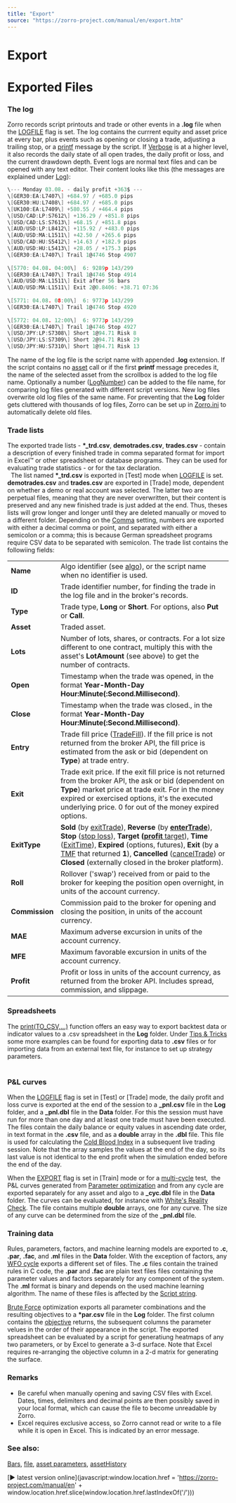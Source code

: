 ```yaml
---
title: "Export"
source: "https://zorro-project.com/manual/en/export.htm"
---
```


# Export

# Exported Files

### The log

Zorro records script printouts and trade or other events in a **.log** file when the [LOGFILE](018_TradeMode.md) flag is set. The log contains the currrent equity and asset price at every bar, plus events such as opening or closing a trade, adjusting a trailing stop, or a [printf](143_printf_print_msg.md) message by the script. If [Verbose](199_Verbose.md) is at a higher level, it also records the daily state of all open trades, the daily profit or loss, and the current drawdown depth. Event logs are normal text files and can be opened with any text editor. Their content looks like this (the messages are explained under [Log](log.md)):

```c
\--- Monday 03.08. - daily profit +363$ ---
\[GER30:EA:L7407\] +684.97 / +685.0 pips
\[GER30:HU:L7408\] +684.97 / +685.0 pips
\[UK100:EA:L7409\] +580.55 / +464.4 pips
\[USD/CAD:LP:S7612\] +136.29 / +851.8 pips
\[USD/CAD:LS:S7613\] +68.15 / +851.8 pips
\[AUD/USD:LP:L8412\] +115.92 / +483.0 pips
\[AUD/USD:MA:L1511\] +42.50 / +265.6 pips
\[USD/CAD:HU:S5412\] +14.63 / +182.9 pips
\[AUD/USD:HU:L5413\] +28.05 / +175.3 pips
\[GER30:EA:L7407\] Trail 1@4746 Stop 4907
 
\[5770: 04.08. 04:00\]  6: 9289p 143/299
\[GER30:EA:L7407\] Trail 1@4746 Stop 4914
\[AUD/USD:MA:L1511\] Exit after 56 bars
\[AUD/USD:MA:L1511\] Exit 2@0.8406: +38.71 07:36
 
\[5771: 04.08. 08:00\]  6: 9773p 143/299
\[GER30:EA:L7407\] Trail 1@4746 Stop 4920
 
\[5772: 04.08. 12:00\]  6: 9773p 143/299
\[GER30:EA:L7407\] Trail 1@4746 Stop 4927
\[USD/JPY:LP:S7308\] Short 1@94.71 Risk 8
\[USD/JPY:LS:S7309\] Short 2@94.71 Risk 29
\[USD/JPY:HU:S7310\] Short 1@94.71 Risk 13
```

The name of the log file is the script name with appended **.log** extension. If the script contains no [asset](013_Asset_Account_Lists.md) call or if the first **printf** message precedes it, the name of the selected asset from the scrollbox is added to the log file name. Optionally a number ([LogNumber](numtotalcycles.md)) can be added to the file name, for comparing log files generated with different script versions. New log files overwrite old log files of the same name. For preventing that the **Log** folder gets cluttered with thousands of log files, Zorro can be set up in [Zorro.ini](007_Training.md) to automatically delete old files.

### Trade lists

The exported trade lists - **\*\_trd.csv**, **demotrades.csv**, **trades.csv** - contain a description of every finished trade in comma separated format for import in Excel™ or other spreadsheet or database programs. They can be used for evaluating trade statistics - or for the tax declaration.  
  The list named **\*\_trd.csv** is exported in \[Test\] mode when [LOGFILE](018_TradeMode.md) is set. **demotrades.csv** and **trades.csv** are exported in \[Trade\] mode, dependent on whether a demo or real account was selected. The latter two are perpetual files, meaning that they are never overwritten, but their content is preserved and any new finished trade is just added at the end. Thus, theses lists will grow longer and longer until they are deleted manually or moved to a different folder. Depending on the [Comma](007_Training.md) setting, numbers are exported with either a decimal comma or point, and separated with either a semicolon or a comma; this is because German spreadsheet programs require CSV data to be separated with semicolon. The trade list contains the followiing fields:

<table border="0"><tbody><tr><td style="width: 80px"><strong>Name</strong></td><td>Algo identifier (see <a href="algo.htm">algo</a>), or the script name when no identifier is used.</td></tr><tr><td style="width: 80px"><strong>ID</strong></td><td>Trade identifier number, for finding the trade in the log file and in the broker's records.</td></tr><tr><td style="width: 80px"><strong>Type</strong></td><td>Trade type, <strong>Long</strong> or <strong>Short</strong>. For options, also <strong>Put</strong> or <strong>Call</strong>.</td></tr><tr><td style="width: 80px"><strong>Asset</strong></td><td>Traded asset.</td></tr><tr><td style="width: 80px"><strong>Lots</strong></td><td>Number of lots, shares, or contracts. For a lot size different to one contract, multiply this with the asset's <strong>LotAmount</strong> (see above) to get the number of contracts.</td></tr><tr><td style="width: 80px"><strong>Open</strong></td><td>Timestamp when the trade was opened, in the format <strong>Year-Month-Day Hour:Minute(:Second.Millisecond)</strong>.</td></tr><tr><td style="width: 80px"><strong>Close</strong></td><td>Timestamp when the trade was closed., in the format <strong>Year-Month-Day Hour:Minute(:Second.Millisecond)</strong>.</td></tr><tr><td style="width: 80px"><strong>Entry</strong></td><td>Trade fill price (<a href="trade.htm">TradeFill</a>). If the fill price is not returned from the broker API, the fill price is estimated from the ask or bid (dependent on <strong>Type</strong>) at trade entry.</td></tr><tr><td style="width: 80px"><strong>Exit</strong></td><td>Trade exit price. If the exit fill price is not returned from the broker API, the ask or bid (dependent on <strong>Type</strong>) market price at trade exit. For in the money expired or exercised options, it's the executed underlying price. 0 for out of the money expired options.</td></tr><tr><td style="width: 80px"><strong>ExitType</strong></td><td><strong>Sold</strong> (by <a href="selllong.htm">exitTrade</a>), <strong>Reverse</strong> (by <strong><a href="selllong.htm">enterTrade</a></strong>), <strong>Stop</strong> (<a href="stop.htm">stop loss</a>), <strong>Target (<a href="stop.htm">profit </a></strong><a href="stop.htm">target</a>), <strong>Time</strong> (<a href="timewait.htm">ExitTime</a>), <strong>Expired</strong> (options, futures), <strong>Exit</strong> (by a <a href="trade.htm">TMF</a> that returned <strong>1</strong>), <strong>Cancelled</strong> (<a href="selllong.htm">cancelTrade</a>) or <strong>Closed</strong> (externally closed in the broker platform).</td></tr><tr><td><strong>Roll</strong></td><td>Rollover ('swap') received from or paid to the broker for keeping the position open overnight, in units of the account currency.</td></tr><tr><td><strong>Commission</strong></td><td>Commission paid to the broker for opening and closing the position, in units of the account currency.</td></tr><tr><td style="width: 80px"><strong>MAE</strong></td><td>Maximum adverse excursion in units of the account currency.</td></tr><tr><td style="width: 80px"><strong>MFE</strong></td><td>Maximum favorable excursion in units of the account currency.</td></tr><tr><td style="width: 80px"><strong>Profit</strong></td><td>Profit or loss in units of the account currency, as returned from the broker API. Includes spread, commission, and slippage.</td></tr></tbody></table>

### Spreadsheets

The [print(TO\_CSV,...)](143_printf_print_msg.md) function offers an easy way to export backtest data or indicator values to a .csv spreadsheet in the **Log** folder. Under [Tips & Tricks](246_Tips_Tricks.md) some more examples can be found for exporting data to **.csv** files or for importing data from an external text file, for instance to set up strategy parameters.  
 

### P&L curves

When the [LOGFILE](018_TradeMode.md) flag is set in \[Test\] or \[Trade\] mode, the daily profit and loss curve is exported at the end of the session to a **\_pnl.csv** file in the **Log** folder, and a **\_pnl.dbl** file in the **Data** folder. For this the session must have run for more than one day and at least one trade must have been executed. The files contain the daily balance or equity values in ascending date order, in text format in the **.csv** file, and as a **double** array in the **.dbl** file. This file is used for calculating the [Cold Blood Index](ddscale.md) in a subsequent live trading session. Note that the array samples the values at the end of the day, so its last value is not identical to the end profit when the simulation ended before the end of the day.

When the [EXPORT](018_TradeMode.md) flag is set in \[Train\] mode or for a [multi-cycle](numtotalcycles) test,  the P&L curves generated from [Parameter optimization](107_optimize.md) and from any cycle are exported separately for any asset and algo to a **\_cyc.dbl** file in the **Data** folder. The curves can be evaluated, for instance with [White's Reality Check](https://financial-hacker.com/whites-reality-check/). The file contains multiple **double** arrays, one for any curve. The size of any curve can be determined from the size of the **\_pnl.dbl** file.

### Training data

Rules, parameters, factors, and machine learning models are exported to **.c**, **.par**, **.fac**, and **.ml** files in the **Data** folder. With the exception of factors, any [WFO cycle](numwfocycles.md) exports a different set of files. The **.c** files contain the trained rules in C code, the **.par** and **.fac** are plain text files files containing the parameter values and factors separately for any component of the system. The **.ml** format is binary and depends on the used machine learning algorithm. The name of these files is affected by the [Script string](020_Included_Scripts.md).  
  
[Brute Force](016_OptimalF_money_management.md) optimization exports all parameter combinations and the resulting objectives to a **\*par.csv** file in the **Log** folder. The first column contains the [objective](objective) returns, the subsequent columns the parameter velues in the order of their appearance in the script. The exported spreadsheet can be evaluated by a script for generatiung heatmaps of any two parameters, or by Excel to generate a 3-d surface. Note that Excel requires re-arranging the objective column in a 2-d matrix for generating the surface.

### Remarks

*   Be careful when manually opening and saving CSV files with Excel. Dates, times, delimiters and decimal points are then possibly saved in your local format, which can cause the file to become unreadable by Zorro.
*   Excel requires exclusive access, so Zorro cannot read or write to a file while it is open in Excel. This is indicated by an error message.

### See also:

[Bars](005_Bars_and_Candles.md), [file](158_File_access.md), [asset parameters](192_PIP_PIPCost_Leverage.md), [assetHistory](loadhistory.md)

[► latest version online](javascript:window.location.href = 'https://zorro-project.com/manual/en' + window.location.href.slice\(window.location.href.lastIndexOf\('/'\)\))